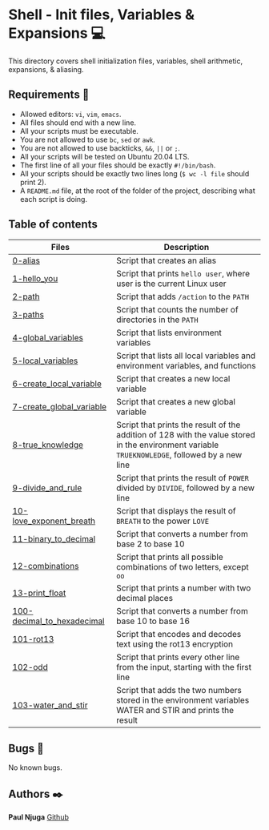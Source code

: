 # Shell - Init files, Variables & Expansions :computer:

This directory covers shell initialization files, variables, shell arithmetic, expansions, & aliasing.

## Requirements :bookmark_tabs:

* Allowed editors: ```vi```, ```vim```, ```emacs```.
* All files should end with a new line.
* All your scripts must be executable.
* You are not allowed to use ```bc```, ```sed``` or ```awk```.
* You are not allowed to use backticks, ```&&```, ```||``` or ```;```.
* All your scripts will be tested on Ubuntu 20.04 LTS.
* The first line of all your files should be exactly ```#!/bin/bash```.
* All your scripts should be exactly two lines long (```$ wc -l file``` should print 2).
* A ```README.md``` file, at the root of the folder of the project, describing what each script is doing.

## Table of contents

Files | Description
----- | -----------
[0-alias](./0-alias) | Script that creates an alias
[1-hello_you](./1-hello_you) | Script that prints ```hello user```, where user is the current Linux user
[2-path](./2-path) | Script that adds ```/action``` to the ```PATH```
[3-paths](./3-paths) | Script that counts the number of directories in the ```PATH```
[4-global_variables](./4-global_variables) | Script that lists environment variables
[5-local_variables](./5-local_variables) | Script that lists all local variables and environment variables, and functions
[6-create_local_variable](./6-create_local_variable) | Script that creates a new local variable
[7-create_global_variable](./7-create_global_variable) | Script that creates a new global variable
[8-true_knowledge](./8-true_knowledge) | Script that prints the result of the addition of 128 with the value stored in the environment variable ```TRUEKNOWLEDGE```, followed by a new line
[9-divide_and_rule](./9-divide_and_rule) | Script that prints the result of ```POWER``` divided by ```DIVIDE```, followed by a new line
[10-love_exponent_breath](./10-love_exponent_breath) | Script that displays the result of ```BREATH``` to the power ```LOVE```
[11-binary_to_decimal](./11-binary_to_decimal) | Script that converts a number from base 2 to base 10
[12-combinations](./12-combinations) | Script that prints all possible combinations of two letters, except ```oo```
[13-print_float](./13-print_float) | Script that prints a number with two decimal places
[100-decimal_to_hexadecimal](./100-decimal_to_hexadecimal) | Script that converts a number from base 10 to base 16
[101-rot13](./101-rot13) | Script that encodes and decodes text using the rot13 encryption
[102-odd](./102-odd) | Script that prints every other line from the input, starting with the first line
[103-water_and_stir](./103-water_and_stir) | Script that adds the two numbers stored in the environment variables WATER and STIR and prints the result

## Bugs :loudspeaker:

No known bugs.

## Authors :black_nib:

**Paul Njuga** [Github](https://github.com/Paul-Njuga)
